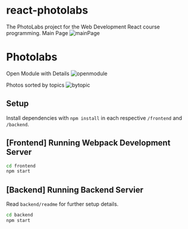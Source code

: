 # react-photolabs
The PhotoLabs project for the Web Development React course programming.
Main Page
![mainPage](https://github.com/marinaivanovadev/photolabs-starter/assets/130605410/78b03da7-5575-4d0d-a80a-1ef49a3aafdd)

# Photolabs
Open Module with Details
![openmodule](https://github.com/marinaivanovadev/photolabs-starter/assets/130605410/79b73f69-611b-4fda-a62d-c1aead3bd543)

Photos sorted by topics
![bytopic](https://github.com/marinaivanovadev/photolabs-starter/assets/130605410/99051e76-e963-4237-b36f-feaceb24c3a6)


## Setup

Install dependencies with `npm install` in each respective `/frontend` and `/backend`.

## [Frontend] Running Webpack Development Server

```sh
cd frontend
npm start
```

## [Backend] Running Backend Servier

Read `backend/readme` for further setup details.

```sh
cd backend
npm start
```
